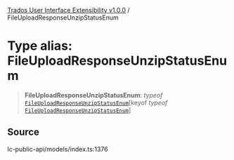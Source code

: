 [Trados User Interface Extensibility v1.0.0](../wiki/globals) / FileUploadResponseUnzipStatusEnum

# Type alias: FileUploadResponseUnzipStatusEnum

> **FileUploadResponseUnzipStatusEnum**: *typeof* [`FileUploadResponseUnzipStatusEnum`](../wiki/Variable.FileUploadResponseUnzipStatusEnum)\[keyof *typeof* [`FileUploadResponseUnzipStatusEnum`](../wiki/Variable.FileUploadResponseUnzipStatusEnum)\]

## Source

lc-public-api/models/index.ts:1376
